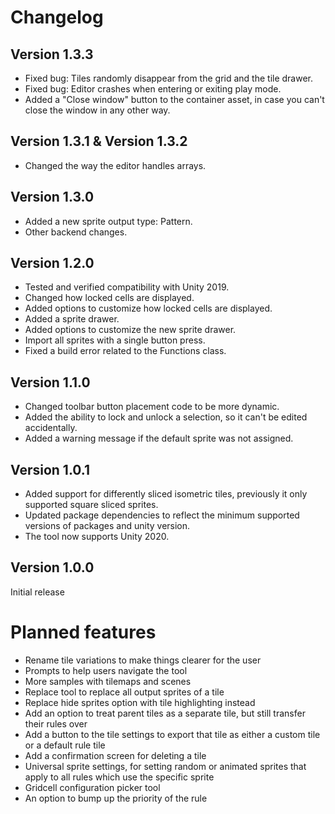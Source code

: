 # <!-- {docsify-ignore} -->
# Changelog

## Version 1.3.3

- Fixed bug: Tiles randomly disappear from the grid and the tile drawer.
- Fixed bug: Editor crashes when entering or exiting play mode.
- Added a "Close window" button to the container asset, in case you can't close the window in any other way.

## Version 1.3.1 & Version 1.3.2

- Changed the way the editor handles arrays.

## Version 1.3.0

- Added a new sprite output type: Pattern.
- Other backend changes.

## Version 1.2.0

- Tested and verified compatibility with Unity 2019.
- Changed how locked cells are displayed.
- Added options to customize how locked cells are displayed.
- Added a sprite drawer.
- Added options to customize the new sprite drawer.
- Import all sprites with a single button press.
- Fixed a build error related to the Functions class.

## Version 1.1.0

- Changed toolbar button placement code to be more dynamic.
- Added the ability to lock and unlock a selection, so it can't be edited accidentally.
- Added a warning message if the default sprite was not assigned.

## Version 1.0.1

- Added support for differently sliced isometric tiles, previously it only supported square sliced sprites.
- Updated package dependencies to reflect the minimum supported versions of packages and unity version.
- The tool now supports Unity 2020.

## Version 1.0.0

Initial release

# Planned features

- Rename tile variations to make things clearer for the user
- Prompts to help users navigate the tool
- More samples with tilemaps and scenes
- Replace tool to replace all output sprites of a tile
- Replace hide sprites option with tile highlighting instead
- Add an option to treat parent tiles as a separate tile, but still transfer their rules over
- Add a button to the tile settings to export that tile as either a custom tile or a default rule tile
- Add a confirmation screen for deleting a tile
- Universal sprite settings, for setting random or animated sprites that apply to all rules which use the specific sprite
- Gridcell configuration picker tool
- An option to bump up the priority of the rule